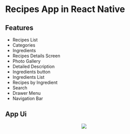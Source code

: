 # Recipes App in React Native

## Features
- Recipes List
- Categories
- Ingredients
- Recipes Details Screen
- Photo Gallery
- Detailed Description
- Ingredients button
- Ingredients List
- Recipes by Ingredient
- Search
- Drawer Menu
- Navigation Bar

## App Ui
<center><img src="https://www.instamobile.io/wp-content/uploads/2019/07/Screen-Shot-2019-07-22-at-8.56.44-PM.png" /></center>
